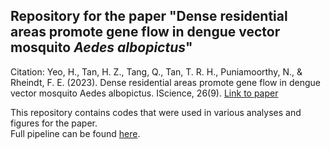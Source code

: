 ## Repository for the paper "Dense residential areas promote gene flow in dengue vector mosquito *Aedes albopictus*"
Citation: Yeo, H., Tan, H. Z., Tang, Q., Tan, T. R. H., Puniamoorthy, N., & Rheindt, F. E. (2023). Dense residential areas promote gene flow in dengue vector mosquito Aedes albopictus. IScience, 26(9). [Link to paper](https://www.cell.com/iscience/fulltext/S2589-0042(23)01654-1)

This repository contains codes that were used in various analyses and figures for the paper.<br>
Full pipeline can be found [here](full_pipeline.sh).

